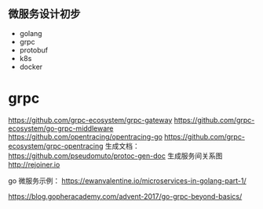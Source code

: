 微服务设计初步
-------------------------------------------

* golang
* grpc
* protobuf
* k8s
* docker

# grpc
https://github.com/grpc-ecosystem/grpc-gateway
https://github.com/grpc-ecosystem/go-grpc-middleware
https://github.com/opentracing/opentracing-go
https://github.com/grpc-ecosystem/grpc-opentracing
生成文档：
https://github.com/pseudomuto/protoc-gen-doc
生成服务间关系图
http://rejoiner.io

go 微服务示例：
https://ewanvalentine.io/microservices-in-golang-part-1/

https://blog.gopheracademy.com/advent-2017/go-grpc-beyond-basics/
